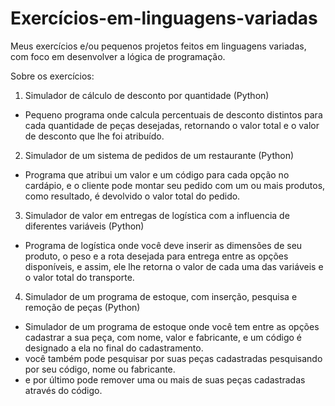 # Exercícios-em-linguagens-variadas

Meus exercícios e/ou pequenos projetos feitos em linguagens variadas, com foco em desenvolver a lógica de programação.

Sobre os exercícios:

1. Simulador de cálculo de desconto por quantidade (Python)
- Pequeno programa onde calcula percentuais de desconto distintos para cada quantidade de peças desejadas, retornando o valor total e o valor de desconto que lhe foi atribuído.

2. Simulador de um sistema de pedidos de um restaurante (Python)
- Programa que atribui um valor e um código para cada opção no cardápio, e o cliente pode montar seu pedido com um ou mais produtos, como resultado, é devolvido o valor total do pedido.

3. Simulador de valor em entregas de logística com a influencia de diferentes variáveis (Python)
- Programa de logística onde você deve inserir as dimensões de seu produto, o peso e a rota desejada para entrega entre as opções disponíveis, e assim, ele lhe retorna o valor de cada uma das variáveis e o valor total do transporte.

4. Simulador de um programa de estoque, com inserção, pesquisa e remoção de peças (Python)
- Simulador de um programa de estoque onde você tem entre as opções cadastrar a sua peça, com nome, valor e fabricante, e um código é designado a ela no final do cadastramento.
- você também pode pesquisar por suas peças cadastradas pesquisando por seu código, nome ou fabricante.
- e por último pode remover uma ou mais de suas peças cadastradas através do código.
